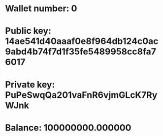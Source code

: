 # Wallet number: 0
# Public key: 14ae541d40aaaf0e8f964db124c0ac9abd4b74f7d1f35fe5489958cc8fa76017
# Private key: PuPeSwqQa201vaFnR6vjmGLcK7RyWJnk
# Balance: 100000000.000000
